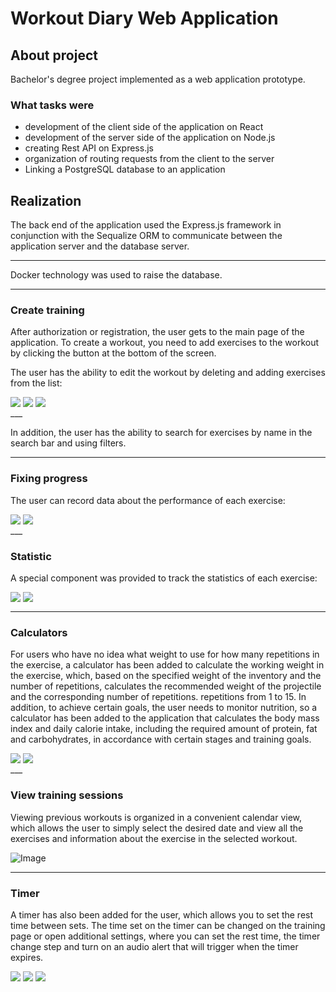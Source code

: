 # Workout Diary Web Application

## About project
Bachelor's degree project implemented as a web application prototype. 

### What tasks were
- development of the client side of the application on React
- development of the server side of the application on Node.js
- creating Rest API on Express.js
- organization of routing requests from the client to the server
- Linking a PostgreSQL database to an application

##  Realization
The back end of the application used the Express.js framework in conjunction with the Sequalize ORM to communicate between the application server and the database server.
___

Docker technology was used to raise the database. 
___

### Create training

After authorization or registration, the user gets to the main page of the application. To create a workout, you need to add exercises to the workout by clicking the button at the bottom of the screen.

The user has the ability to edit the workout by deleting and adding exercises from the list:


<div>
    <img align=top src="https://github.com/AlexSunchozz/react-fitnotes/blob/master/assets/photo_2023-06-12_15-33-57.jpg"/>
    <img align=top src="https://github.com/AlexSunchozz/react-fitnotes/blob/master/assets/%D0%A0%D0%B8%D1%81%D1%83%D0%BD%D0%BE%D0%BA10.png"/>
    <img align=top src="https://github.com/AlexSunchozz/react-fitnotes/blob/master/assets/%D0%A0%D0%B8%D1%81%D1%83%D0%BD%D0%BE%D0%BA9.png"/>
<div>
___

In addition, the user has the ability to search for exercises by name in the search bar and using filters.
___

### Fixing progress

The user can record data about the performance of each exercise:

<div>
    <img align=top src="https://github.com/AlexSunchozz/react-fitnotes/blob/master/assets/%D0%A0%D0%B8%D1%81%D1%83%D0%BD%D0%BE%D0%BA8.png"/>
    <img align=top src="https://github.com/AlexSunchozz/react-fitnotes/blob/master/assets/%D0%A0%D0%B8%D1%81%D1%83%D0%BD%D0%BE%D0%BA7.png"/>
<div>
___

### Statistic

A special component was provided to track the statistics of each exercise:

<div>
    <img align=top src="https://github.com/AlexSunchozz/react-fitnotes/blob/master/assets/%D0%A0%D0%B8%D1%81%D1%83%D0%BD%D0%BE%D0%BA2.png"/>
    <img align=top src="https://github.com/AlexSunchozz/react-fitnotes/blob/master/assets/%D0%A0%D0%B8%D1%81%D1%83%D0%BD%D0%BE%D0%BA1.png"/>
<div>

___

### Calculators

For users who have no idea what weight to use for how many repetitions in the exercise, a calculator has been added to calculate the working weight in the exercise, which, based on the specified weight of the inventory and the number of repetitions, calculates the recommended weight of the projectile and the corresponding number of repetitions. repetitions from 1 to 15.
In addition, to achieve certain goals, the user needs to monitor nutrition, so a calculator has been added to the application that calculates the body mass index and daily calorie intake, including the required amount of protein, fat and carbohydrates, in accordance with certain stages and training goals.

<div>
    <img align=top src="https://github.com/AlexSunchozz/react-fitnotes/blob/master/assets/%D0%A0%D0%B8%D1%81%D1%83%D0%BD%D0%BE%D0%BA6.png"/>
    <img align=top src="https://github.com/AlexSunchozz/react-fitnotes/blob/master/assets/%D0%A0%D0%B8%D1%81%D1%83%D0%BD%D0%BE%D0%BA5.png"/>
<div>
___

### View training sessions

Viewing previous workouts is organized in a convenient calendar view, which allows the user to simply select the desired date and view all the exercises and information about the exercise in the selected workout.

![Image](https://github.com/AlexSunchozz/react-fitnotes/blob/master/assets/%D0%A0%D0%B8%D1%81%D1%83%D0%BD%D0%BE%D0%BA4.png)
___

### Timer

A timer has also been added for the user, which allows you to set the rest time between sets. The time set on the timer can be changed on the training page or open additional settings, where you can set the rest time, the timer change step and turn on an audio alert that will trigger when the timer expires.

<div>
    <img align=top src="https://github.com/AlexSunchozz/react-fitnotes/blob/master/assets/nfqvth%201.png"/>
    <img align=top src="https://github.com/AlexSunchozz/react-fitnotes/blob/master/assets/nfqvth%202.png"/>
    <img align=top src="https://github.com/AlexSunchozz/react-fitnotes/blob/master/assets/nfqvth%203.png"/>
<div>